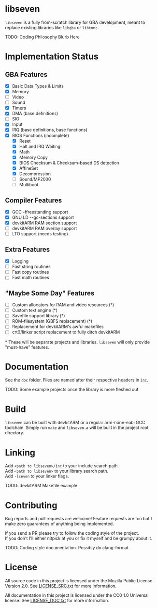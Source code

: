# libseven

`libseven` is a fully from-scratch library for GBA development, meant to
replace existing libraries like `libgba` or `libtonc`.

TODO: Coding Philosophy Blurb Here

# Implementation Status

## GBA Features

- [x] Basic Data Types & Limits
- [x] Memory
- [ ] Video
- [ ] Sound
- [x] Timers
- [x] DMA (base definitions)
- [ ] SIO
- [x] Input
- [x] IRQ (base definitions, base functions)
- [x] BIOS Functions (incomplete)
    - [x] Reset
    - [x] Halt and IRQ Waiting
    - [x] Math
    - [x] Memory Copy
    - [x] BIOS Checksum & Checksum-based DS detection
    - [x] AffineSet
    - [x] Decompression
    - [ ] Sound/MP2000
    - [ ] Multiboot

## Compiler Features

- [x] GCC -ffreestanding support
- [x] GNU LD --gc-sections support
- [x] devkitARM RAM section support
- [ ] devkitARM RAM overlay support
- [ ] LTO support (needs testing)

## Extra Features

- [x] Logging
- [ ] Fast string routines
- [ ] Fast copy routines
- [ ] Fast math routines

## "Maybe Some Day" Features

- [ ] Custom allocators for RAM and video resources (\*)
- [ ] Custom text engine (\*)
- [ ] Savefile support library (\*)
- [ ] ROM-filesystem (GBFS replacement) (\*)
- [ ] Replacement for devkitARM's awful makefiles
- [ ] crt0/linker script replacement to fully ditch devkitARM

\* These will be separate projects and libraries. `libseven` will only provide
"must-have" features.

# Documentation

See the `doc` folder. Files are named after their respective headers in `inc`.

TODO: Some example projects once the library is more fleshed out.

# Build

`libseven` can be built with devkitARM or a regular arm-none-eabi GCC toolchain.
Simply run `make` and `libseven.a` will be built in the project root directory.

# Linking

Add `<path to libseven>/inc` to your include search path.\
Add `<path to libseven>` to your library search path.\
Add `-lseven` to your linker flags.

TODO: devkitARM Makefile example.

# Contributing

Bug reports and pull requests are welcome! Feature requests are too but I make
zero guarantees of anything being implemented.

If you send a PR please try to follow the coding style of the project.\
If you don't I'll either nitpick at you or fix it myself and be grumpy about it.

TODO: Coding style documentation. Possibly do clang-format.

# License

All source code in this project is licensed under the
Mozilla Public License Version 2.0.
See [LICENSE\_SRC.txt](./LICENSE\_SRC.txt) for more information.

All documentation in this project is licensed under the
CC0 1.0 Universal license.
See [LICENSE\_DOC.txt](./LICENSE_DOC.txt) for more information.
